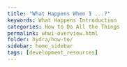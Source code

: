 ```yaml
---
title: "What Happens When I ...?"
keywords: What Happens Introduction
categories: How to Do All the Things
permalink: whwi-overview.html
folder: hydra/how-to/
sidebar: home_sidebar
tags: [development_resources]
---
```

